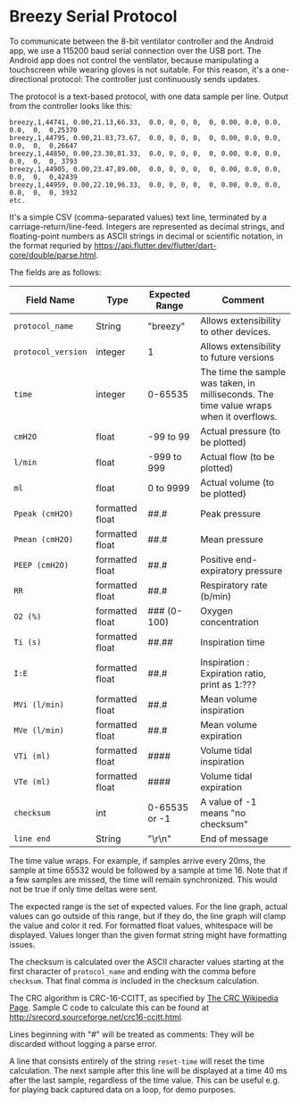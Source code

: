 # Breezy Serial Protocol
To communicate between the 8-bit ventilator controller and the Android
app, we use a 115200 baud serial connection over the USB port.  The Android
app does not control the ventilator, because manipulating a touchscreen while
wearing gloves is not suitable.  For this reason, it's a one-directional
protocol:  The controller just continuously sends updates.

The protocol is a text-based protocol, with one data sample per line.
Output from the controller looks like this:
```
breezy,1,44741, 0.00,21.13,66.33,  0.0, 0, 0, 0,  0, 0.00, 0.0, 0.0, 0.0,  0,  0,25370
breezy,1,44795, 0.00,21.83,73.67,  0.0, 0, 0, 0,  0, 0.00, 0.0, 0.0, 0.0,  0,  0,26647
breezy,1,44850, 0.00,23.30,81.33,  0.0, 0, 0, 0,  0, 0.00, 0.0, 0.0, 0.0,  0,  0, 3793
breezy,1,44905, 0.00,23.47,89.00,  0.0, 0, 0, 0,  0, 0.00, 0.0, 0.0, 0.0,  0,  0,42439
breezy,1,44959, 0.00,22.10,96.33,  0.0, 0, 0, 0,  0, 0.00, 0.0, 0.0, 0.0,  0,  0, 3932
etc.
```
It's a simple CSV (comma-separated values) text line, terminated by
a carriage-return/line-feed.  Integers are represented as decimal
strings, and floating-point numbers as ASCII strings in decimal or
scientific notation, in the format requried by
https://api.flutter.dev/flutter/dart-core/double/parse.html.

The fields are as follows:

|   Field Name  |  Type  | Expected Range |  Comment  |
|---------------|--------|-------|-----------|
| `protocol_name` | String | "breezy" | Allows extensibility to other devices. |
| `protocol_version` | integer | 1 | Allows extensibility to future versions |
| `time` | integer | 0-65535 | The time the sample was taken, in milliseconds.  The time value wraps when it overflows. |
| `cmH2O` | float |  -99 to 99  |  Actual pressure (to be plotted)  |
| `l/min` | float |  -999 to 999  |  Actual flow (to be plotted) |
| `ml` | float |  0 to 9999  |  Actual volume (to be plotted) |
| `Ppeak (cmH2O)` | formatted float | ##.# |  Peak pressure  |
| `Pmean (cmH2O)` | formatted float | ##.# |  Mean pressure  |
| `PEEP (cmH2O)` | formatted float | ##.# |  Positive end-expiratory pressure  |
| `RR` | formatted float | ##.# |  Respiratory rate (b/min)  |
| `O2 (%)` | formatted float |  ### (0-100) |  Oxygen concentration  |
| `Ti (s)` | formatted float |  ##.## |  Inspiration time  |
| `I:E` | formatted float | ##.# |  Inspiration : Expiration ratio, print as 1:???  |
| `MVi (l/min)` | formatted float | ##.# |  Mean volume inspiration  |
| `MVe (l/min)` | formatted float | ##.# |  Mean volume expiration  |
| `VTi (ml)` | formatted float | #### |  Volume tidal inspiration  |
| `VTe (ml)` | formatted float | #### |  Volume tidal expiration  |
| `checksum` | int |  0-65535 or -1 | A value of -1 means "no checksum" |
| `line end` | String | "\r\n" | End of message |

The time value wraps.  For example, if samples arrive every 20ms, 
the sample at time 65532 would be followed by a sample at time 16.  Note
that if a few samples are missed, the time will remain synchronized.  This
would not be true if only time deltas were sent.

The expected range is the set of expected values.  For the line graph, 
actual values can go outside of this range, but if
they do, the line graph will clamp the value and color it
red.  For formatted float values, whitespace will be displayed.
Values longer than the given format string might have formatting
issues.

The checksum is calculated over the ASCII character values starting
at the first character of `protocol_name` and ending with the comma
before `checksum`. That final comma _is_ included in the checksum
calculation. 

The CRC algorithm is CRC-16-CCITT, as specified
by [The CRC Wikipedia Page](https://en.wikipedia.org/wiki/Cyclic_redundancy_check).  Sample C code to calculate this can be found at
http://srecord.sourceforge.net/crc16-ccitt.html.

Lines beginning with "#" will be treated as comments:  They will
be discarded without logging a parse error.

A line that consists entirely of the string `reset-time` will reset
the time calculation.  The next sample after this line will be displayed
at a time 40 ms after the last sample, regardless of the time value.
This can be useful e.g. for playing back captured data on a loop,
for demo purposes.

